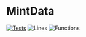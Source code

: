 # MintData
[![Tests](https://github.com/reserad/MintData-UI/actions/workflows/jest.yml/badge.svg)](https://github.com/reserad/MintData-UI/actions/workflows/jest.yml)
![Lines](https://img.shields.io/badge/lines-56.64%25-red.svg?style=flat)
![Functions](https://img.shields.io/badge/functions-45.45%25-red.svg?style=flat)